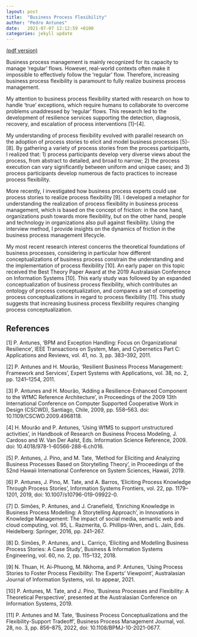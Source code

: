 ```yaml
---
layout: post
title:  "Business Process Flexibility"
author: "Pedro Antunes"
date:   2021-07-07 12:12:59 +0100
categories: jekyll update
---
```


[(pdf version)](/assets/pdf/process-flexibility.pdf)

Business process management is mainly recognized for its capacity to manage ‘regular’ flows. However, real-world contexts often make it impossible to effectively follow the ‘regular’ flow. Therefore, increasing business process flexibility is paramount to fully realize business process management.

My attention to business process flexibility started with research on how to handle ‘true’ exceptions, which require humans to collaborate to overcome problems unaddressed by ‘regular’ flows. This research led to the development of resilience services supporting the detection, diagnosis, recovery, and escalation of process interventions [1]–[4].

My understanding of process flexibility evolved with parallel research on the adoption of process stories to elicit and model business processes [5]–[8]. By gathering a variety of process stories from the process participants, I realized that: 1) process participants develop very diverse views about the process, from abstract to detailed, and broad to narrow; 2) the process execution can vary significantly between uniform and unique cases; and 3) process participants develop numerous de facto practices to increase process flexibility.

More recently, I investigated how business process experts could use process stories to realize process flexibility [9]. I developed a metaphor for understanding the realization of process flexibility in business process management, which is based on the concept of friction: in the one hand, organizations push towards more flexibility, but on the other hand, people and technology in organizations also pull against flexibility. Using the interview method, I provide insights on the dynamics of friction in the business process management lifecycle.

My most recent research interest concerns the theoretical foundations of business processes, considering in particular how different conceptualizations of business process constrain the understanding and the implementation of process flexibility [10]. An early paper on this topic received the Best Theory Paper Award at the 2019 Australasian Conference on Information Systems [10]. This early study was followed by an expanded conceptualization of business process flexibility, which contributes an ontology of process conceptualization, and compares a set of competing process conceptualizations in regard to process flexibility [11]. This study suggests that increasing business process flexibility requires changing process conceptualization.

References
----------

[1]	P. Antunes, ‘BPM and Exception Handling: Focus on Organizational Resilience’, IEEE Transactions on System, Man, and Cybernetics Part C: Applications and Reviews, vol. 41, no. 3, pp. 383–392, 2011.

[2]	P. Antunes and H. Mourão, ‘Resilient Business Process Management: Framework and Services’, Expert Systems with Applications, vol. 38, no. 2, pp. 1241–1254, 2011.

[3]	P. Antunes and H. Mourão, ‘Adding a Resilience-Enhanced Component to the WfMC Reference Architecture’, in Proceedings of the 2009 13th International Conference on Computer Supported Cooperative Work in Design (CSCWD), Santiago, Chile, 2009, pp. 558–563. doi: 10.1109/CSCWD.2009.4968118.

[4]	H. Mourão and P. Antunes, ‘Using WfMS to support unstructured activities’, in Handbook of Research on Business Process Modeling, J. Cardoso and W. Van Der Aalst, Eds. Information Science Reference, 2009. doi: 10.4018/978-1-60566-288-6.ch016.

[5]	P. Antunes, J. Pino, and M. Tate, ‘Method for Eliciting and Analyzing Business Processes Based on Storytelling Theory’, in Proceedings of the 52nd Hawaii International Conference on System Sciences, Hawaii, 2019.

[6]	P. Antunes, J. Pino, M. Tate, and A. Barros, ‘Eliciting Process Knowledge Through Process Stories’, Information Systems Frontiers, vol. 22, pp. 1179–1201, 2019, doi: 10.1007/s10796-019-09922-0.

[7]	D. Simões, P. Antunes, and J. Cranefield, ‘Enriching Knowledge in Business Process Modelling: A Storytelling Approach’, in Innovations in Knowledge Management: The impact of social media, semantic web and cloud computing, vol. 95, L. Razmerita, G. Phillips-Wren, and L. Jain, Eds. Heidelberg: Springer, 2016, pp. 241–267.

[8]	D. Simões, P. Antunes, and L. Carriço, ‘Eliciting and Modelling Business Process Stories: A Case Study’, Business & Information Systems Engineering, vol. 60, no. 2, pp. 115–132, 2018.

[9]	N. Thuan, H. Ai-Phuong, M. Nkhoma, and P. Antunes, ‘Using Process Stories to Foster Process Flexibility: The Experts’ Viewpoint’, Australasian Journal of Information Systems, vol. to appear, 2021.

[10]	P. Antunes, M. Tate, and J. Pino, ‘Business Processes and Flexibility: A Theoretical Perspective’, presented at the Australasian Conference on Information Systems, 2019.

[11]	P. Antunes and M. Tate, ‘Business Process Conceptualizations and the Flexibility-Support Tradeoff’, Business Process Management Journal, vol. 28, no. 3, pp. 856–875, 2022, doi: 10.1108/BPMJ-10-2021-0677.
